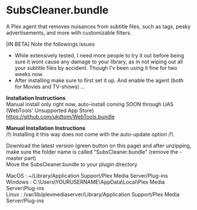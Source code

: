 # SubsCleaner.bundle
A Plex agent that removes nuisances from subtitle files, such as <HTML> tags, pesky advertisements, and more with customizable filters.  

[IN BETA] Note the followings issues
- While extensively tested, I need more people to try it out before being sure it wont cause any damage to your library, as in not wiping out all your subtitle files by accident. Though I'v been using it fine for two weeks now.
- After installing make sure to first set it up. And enable the agent (both for Movies and TV-shows)
 ...
  
**Installation Instructions**  
Manual install only right now, auto-install coming SOON through UAS (WebTools' Unsupported App Store)  
https://github.com/ukdtom/WebTools.bundle  

**Manual Installation Instructions**  
/!\ Installing it this way does not come with the auto-update option /!\  

Download the latest version (green button on this page) and after unzipping, make sure the folder name is called "SubsCleaner.bundle" (remove the -master part)  
Move the SubsCleaner.bundle to your plugin directory

MacOS	:	~/Library/Application Support/Plex Media Server/Plug-ins  
Windows	:	C:\Users\YOURUSERNAME\AppData\Local\Plex Media Server\Plug-ins  
Linux	:	/var/lib/plexmediaserver/Library/Application Support/Plex Media Server/Plug-ins  
